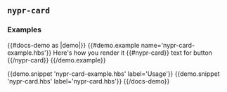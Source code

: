 ## `nypr-card`

### Examples
{{#docs-demo as |demo|}}
  {{#demo.example name='nypr-card-example.hbs'}}
    Here's how you render it
    {{#nypr-card}}
      text for button
    {{/nypr-card}}
  {{/demo.example}}

  {{demo.snippet 'nypr-card-example.hbs' label='Usage'}}
  {{demo.snippet 'nypr-card.hbs' label='nypr-card.hbs'}}
{{/docs-demo}}
